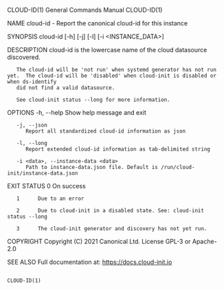 CLOUD-ID(1)							    General Commands Manual							   CLOUD-ID(1)

NAME
       cloud-id - Report the canonical cloud-id for this instance

SYNOPSIS
       cloud-id [-h] [-j] [-l] [-i <INSTANCE_DATA>]

DESCRIPTION
       cloud-id is the lowercase name of the cloud datasource discovered.

       The cloud-id will be 'not run' when systemd generator has not run yet.  The cloud-id will be 'disabled' when cloud-init is disabled or when ds-identify
       did not find a valid datasource.

       See cloud-init status --long for more information.

OPTIONS
       -h, --help
	      Show help message and exit

       -j, --json
	      Report all standardized cloud-id information as json

       -l, --long
	      Report extended cloud-id information as tab-delimited string

       -i <data>, --instance-data <data>
	      Path to instance-data.json file. Default is /run/cloud-init/instance-data.json

EXIT STATUS
       0      On success

       1      Due to an error

       2      Due to cloud-init in a disabled state. See: cloud-init status --long

       3      The cloud-init generator and discovery has not yet run.

COPYRIGHT
       Copyright (C) 2021 Canonical Ltd. License GPL-3 or Apache-2.0

SEE ALSO
       Full documentation at: <https://docs.cloud-init.io>

																		   CLOUD-ID(1)
